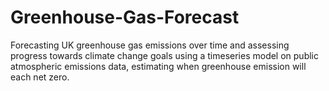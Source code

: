 # Greenhouse-Gas-Forecast
Forecasting UK greenhouse gas emissions over time and assessing progress towards climate change goals using a timeseries model on public atmospheric emissions data, estimating when greenhouse emission will each net zero.
